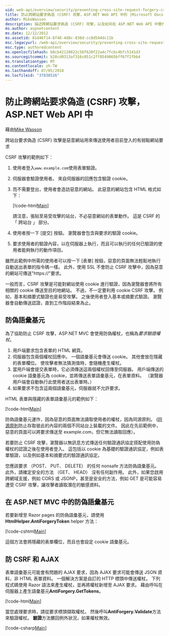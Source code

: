```yaml
---
uid: web-api/overview/security/preventing-cross-site-request-forgery-csrf-attacks
title: 防止跨網站要求偽造 (CSRF) 攻擊，ASP.NET Web API 中的 |Microsoft Docs
author: MikeWasson
description: 描述跨網站要求偽造 (CSRF) 攻擊，以及如何在 ASP.NET Web API 中實作防 CSRF 量值。
ms.author: aspnetcontent
ms.date: 12/12/2012
ms.assetid: 81d46f14-8f48-4d8c-830d-cc8d594dc11b
msc.legacyurl: /web-api/overview/security/preventing-cross-site-request-forgery-csrf-attacks
msc.type: authoredcontent
ms.openlocfilehash: b8cb42120822c56f620f22a4c7fcbc4bfc5141d3
ms.sourcegitcommit: b28cd0313af316c051c2ff8549865bff67f2fbb4
ms.translationtype: MT
ms.contentlocale: zh-TW
ms.lasthandoff: 07/05/2018
ms.locfileid: "37838526"
---
```

<a name="preventing-cross-site-request-forgery-csrf-attacks-in-aspnet-web-api"></a>防止跨網站要求偽造 (CSRF) 攻擊，ASP.NET Web API 中
====================
藉由[Mike Wasson](https://github.com/MikeWasson)

跨站台要求偽造 (CSRF) 攻擊是惡意網站用來傳送使用者目前登入的有弱點網站要求

CSRF 攻擊的範例如下：

1. 使用者登入`www.example.com`使用表單驗證。
2. 伺服器會驗證使用者。 來自伺服器的回應包含驗證 cookie。
3. 而不需要登出，使用者會造訪惡意的網站。 此惡意的網站包含 HTML 格式如下： 

    [!code-html[Main](preventing-cross-site-request-forgery-csrf-attacks/samples/sample1.html)]

    請注意，張貼至易受攻擊的站台，不必惡意網站的表單動作。 這是 CSRF 的 「 跨站台 」 部分。
4. 使用者按一下 [提交] 按鈕。 瀏覽器會包含與要求的驗證 cookie。
5. 要求使用者的驗證內容，以在伺服器上執行，而且可以執行的任何已驗證的使用者能夠執行的動作項目。

雖然此範例中所需的使用者可以按一下 [表單] 按鈕，惡意的頁面無法輕鬆地執行自動送出表單的指令碼一樣。 此外，使用 SSL 不會防止 CSRF 攻擊中，因為惡意的網站可傳送"https://"要求。

一般而言，CSRF 攻擊是可能對網站使用 cookie 進行驗證，因為瀏覽器會將所有相關的 cookie 傳送至目的地網站。 不過，不一定要利用 cookie CSRF 攻擊。 例如，基本和摘要式驗證也是易受攻擊。 之後使用者登入基本或摘要式驗證。 瀏覽器會自動傳送認證，直到工作階段結束為止。

## <a name="anti-forgery-tokens"></a>防偽語彙基元

為了協助防止 CSRF 攻擊，ASP.NET MVC 會使用防偽權杖，也稱為*要求驗證權杖*。

1. 用戶端要求包含表單的 HTML 網頁。
2. 伺服器包含兩個權杖回應中。 一個語彙基元會傳送 cookie。 其他會放在隱藏的表單欄位。 使攻擊者無法猜測值時，會隨機產生權杖。
3. 當用戶端會提交表單時，它必須傳送這兩個權杖回傳至伺服器。 用戶端傳送的 cookie 語彙基元為 cookie，並將傳送表單語彙基元，在表單資料。 （瀏覽器用戶端會自動執行此使用者送出表單時。）
4. 如果要求不包含這兩個語彙基元，伺服器就不允許要求。

HTML 表單與隱藏的表單語彙基元的範例如下：

[!code-html[Main](preventing-cross-site-request-forgery-csrf-attacks/samples/sample2.html)]

防偽語彙基元運作，因為惡意的頁面無法讀取使用者的權杖，因為同源原則。 ([同源原則](http://www.w3.org/Security/wiki/Same_Origin_Policy)防止存取彼此的內容的兩個不同站台上裝載的文件。 因此在先前範例中，惡意的頁面可以將要求傳送至 example.com，但它無法讀取回應）。

若要防止 CSRF 攻擊，瀏覽器以無訊息方式傳送任何驗證通訊協定搭配使用防偽權杖的認證之後在使用者登入。 這包括以 cookie 為基礎的驗證通訊協定，例如表單驗證，以及例如基本和摘要式的驗證通訊協定。

您應該要求 （POST、 PUT、 DELETE） 的任何 nonsafe 方法防偽語彙基元。 此外，請確定安全的方法 （GET、 HEAD） 沒有任何副作用。 此外，如果您啟用跨網域支援，例如 CORS 或 JSONP，甚至是安全的方法，例如 GET 是可能容易遭受 CSRF 攻擊，讓攻擊者讀取潛在的敏感資料。

## <a name="anti-forgery-tokens-in-aspnet-mvc"></a>在 ASP.NET MVC 中的防偽語彙基元

若要新增至 Razor pages 的防偽語彙基元，請使用**HtmlHelper.AntiForgeryToken** helper 方法：

[!code-cshtml[Main](preventing-cross-site-request-forgery-csrf-attacks/samples/sample3.cshtml)]

這個方法會將隱藏的表單欄位，而且也會設定 cookie 語彙基元。

## <a name="anti-csrf-and-ajax"></a>防 CSRF 和 AJAX

表單語彙基元可能會有問題的 AJAX 要求，因為 AJAX 要求可能會傳送 JSON 資料，非 HTML 表單資料。 一個解決方案是自訂的 HTTP 標頭中傳送權杖。 下列程式碼使用 Razor 語法來產生權杖，並再將權杖新增至 AJAX 要求。 藉由呼叫在伺服器上產生語彙基元**AntiForgery.GetTokens**。

[!code-html[Main](preventing-cross-site-request-forgery-csrf-attacks/samples/sample4.html)]

當您處理要求時，請從要求標頭擷取權杖。 然後呼叫**AntiForgery.Validate**方法來驗證權杖。 **驗證**方法擲回例外狀況，如果權杖無效。

[!code-csharp[Main](preventing-cross-site-request-forgery-csrf-attacks/samples/sample5.cs)]
